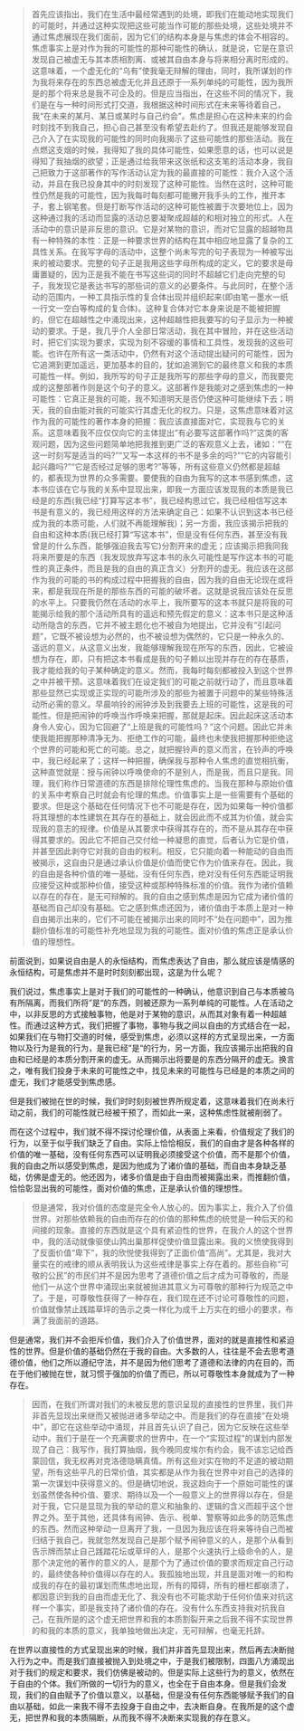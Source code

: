 <blockquote data-pid="Y1bBYInx">首先应该指出，我们在生活中最经常遇到的处境，即我们在能动地实现我们的可能时，并通过这种实现把这些可能当作可能的那些处境，这些处境并不通过焦虑展现在我们面前，因为它们的结构本身是与焦虑的体会不相容的。焦虑事实上是对作为我的可能性的那种可能性的确认，就是说，它是在意识发现自己被虚无与其本质相割离、或被其自由本身与将来相分离时形成的。这意味着，一个虚无化的“乌有”使我毫无辩解的理由，同时，我所谋划的作为我将来存在的东西总被虚无化并且还原于一系列单纯的可能性，因为我所是的那个将来总是我不可企及的。但是应当指出，在这些不同的情况下，我们是在与一种时间形式打交道，我根据这种时间形式在未来等待着自己，我“在未来的某月、某日或某时与自己约会”。焦虑是担心在这种未来的约会时刻找不到我自己，担心自己甚至没有希望去赴约了。但我还是能够发现自己介入了在实现我的可能性的同时向我揭示了这些可能性的那些活动。我在点燃这支烟的时候，我得知了我的具体可能性，如果愿意的话，也可以说是得知了我抽烟的欲望；正是通过给我带来这张纸和这支笔的活动本身，我自己把致力于这部著作的写作活动认定为我的最直接的可能性：我介入这个活动，并且在我已投身其中的时刻发现了这种可能性。当然在这时，这种可能性仍然是我的可能性，因为我每时每刻都可能撇开我手头的工作，推开本子，套上钢笔套。但是打断写作活动的这种可能性被置于次要地位上，因为这种通过我的活动而显露的活动总要凝聚成超越的和相对独立的形式。人在活动中的意识是非反思的意识。它是对某物的意识，而对它显露的超越物具有一种特殊的本性：正是一种要求世界的结构在其中相应地显露了复杂的工具性关系。在我写字母的活动中，这整个尚未写完的句子表现为一种被写出来的被动要求。完整的句子正是我用这些字母所构成的定义，它的要求是毋庸置疑的，因为正是我不能在书写这些词的同时不超越它们走向完整的句子，我发现它是表达书写的那些词的意义的必要条件。与此同时，在整个活动的范围内，一种工具指示性的复合体出现并组织起来(即由笔一墨水一纸一行文一空白等构成的复合体)。这种复合体对它本身来说是不能被把握的，但它在超越性之中涌现出来，这种超越性把我要写的句子显示为一种被动的要求。于是，我几乎介人全部日常活动，我在其中冒险，并在这些活动时，把它们实现为要求，实现为刻不容缓的事情和工具性，发现我的这些可能。也许在所有这一类活动中，仍然有对这个活动提出疑问的可能性，因为它追溯到更加遥远，更加基本的目的，犹如追溯到它的最终意义和我的本质可能性一样。例如，我所写的句子正是我所写的那些字母的意义，而我要完成的这整部著作则是这个句子的意义。这部著作是我能对之感到焦虑的一种可能性：它真正是我的可能，我不知道明天是否仍使这种可能继续下去；明天，我的自由能对我的可能实行其虚无化的权力。只是，这焦虑意味着对这作为我的可能性的著作本身的把握：我应该直接面对它，实现我与它的关系。这意味着我不应仅仅向它的主体提出“有必要写这部著作吗?”这类的客观问题，因为这些问题简单地把我推到更广泛的客观意义上去，诸如：““在这一时刻写是适当的吗?”“又写一本这样的书不是多余的吗?”“它的内容能引起兴趣吗?”“它是否经过足够的思考?”等等，所有这些意义仍然都是超越的，都表现为世界的众多需要。要使我的自由为我写的这本书感到焦虑，这本书应该在它与我的关系中显现出来，即我一方面应该发现我的本质是我已经是的东西(我已经“打算写这本书”，我已经构思过它，我已经相信写这本书是有意义的，我已经用这样的方法来确定自己：如果不认识到这本书已经成为我的本质可能，人们就不再能理解我)；另一方面，我应该揭示把我的自由和这种本质(我已经打算“写这本书”，但是没有任何东西，甚至没有我曾是的什么东西，能够强迫我去写它)分割开来的虚无；应该揭示把我同我将来所要是的东西（我发现放弃写这本书的永久可能性是写作这本书的可能性的真正条件，而且是我的自由的真正含义）分割开的虚无。我应该在这部作为我的可能的书的构成过程中把握我的自由，因为我的自由无论现在或将来，都是我现在所是的那些东西的可能的破坏者。这就是说我应该处在反思的水平上。只要我仍然在活动的水平上，我所要写的这本书就只是将我的可能揭示给我的那个活动所具有的遥远和预先假定的意义：这本书只是这种活动所隐含的东西，它并不被主题化也不被自为地提出，它并没有“引起问题”，它既不被设想为必然的，也不被设想为偶然的，它只是一种永久的、遥远的意义，从这意义出发，我能够理解我现在所写的东西，因此，它被设想为存在，即，只有把这本书看成是我的句子赖以出现并存在的存在基质，我才能给我的句子某种确定的意义。然而，我每时每刻都被投入到这个世界之中并被干预。这意味着我们在设定我们的可能之前就行动了，而且意味着那些显然已实现或正实现的可能所涉及的那些为被置于问题中的某些特殊活动所必需的意义。早晨响铃的闹钟涉及到我要去上班的可能性，这是我的可能性。但是把闹钟的呼唤当作呼唤来把握，那就是起床。因此起床这活动本身令人安心，因为它回避了“上班是我的可能性吗？”这个问题。因此它并未使我能把握那种清净无为、拒绝工作的可能，最终也未使我把握那种拒绝这个世界的可能和死亡的可能。总之，就把握铃声的意义而言，在铃声的呼唤中，我已经起来了；这样一种把握，确保我与那种令人焦虑的直觉相抗衡，这种直觉就是：授与闹钟以呼唤使命的不是别人，而是我，而且只是我。同理，我们称作日常道德的东西是排除伦理性焦虑的。当我在那种与原始价值的关系中考察自己时就会有伦理的焦虑。价值事实上是一些需要有个基础的要求。但是这个基础在任何情况下也不可能是存在，因为如果每一种价值都将其理想的本性建筑在其存在的基础上，就会因此而不成其为价值，就会实现我的意志的规律。价值是从其要求中获得其存在的，而不是从其存在中获得其要求的。因此它不把自己交付给一种凝思的直觉，后者认为它是价值，并甚至因此剥夺它对我的自由的权利。相反，它只能向着一种能动的自由而被揭示，这自由只是通过承认价值是价值而使它作为价值来存在。因此，我的自由是各种价值的唯一基础，没有任何东西，绝对没有任何东西能证明我应接受这种或那种价值，接受这种或那种特殊标准的价值。我作为诸价值赖以存在的存在，是无可辩解的。我的自由之感到焦虑是因为它成为诸价值的基础而自己却没有基础。它之感到焦虑还因为，诸价值由于本质上是对一种自由揭示出来的，它们不可能在被揭示出来的同时不“处在问题中”，因为推翻价值标准的可能性补充地显现为我的可能性。面对价值的焦虑正是承认价值的理想性。</blockquote><p data-pid="Pwiim8GL">前面说到，如果说自由是人的永恒结构，而焦虑表达了自由，那么就应该是情感的永恒结构，可是焦虑并不是时时刻刻都出现，这是为什么呢？</p><p data-pid="Uj9sc402">我们说过，焦虑事实上是对于我们的可能性的一种确认，他意识到自己与本质被乌有所隔离，而我们所将”是“的东西，则被还原为一系列单纯的可能性。人在活动之中，以非反思的方式接触事物，他是对于某物的意识，从而其对象有着一种超越性。而通过这种方式，我们把握了事物，事物与我之间以自由的方式结合在一起，如果我们在与物打交道的时候，感受到焦虑，必须以这样的方式呈现出来，一方面物以及行为是我的行为，是我已经”是“的行为，另一方面，我应该揭示出把我的自由和已经是的本质分割开来的虚无。从而揭示出将要是的东西分隔开的虚无。换言之，唯有我们投身于未来的可能性之中，找见未来的可能性与已经是的本质之间的虚无，我们才能感受到焦虑感。</p><p data-pid="eSxAquD_">但是我们被抛在世的时候，我们时时刻刻被世界所规定着，这意味着我们在尚未行动之前，我们的可能性就已经被干预了，而如此一来，这种焦虑性就被削弱了。</p><p data-pid="lVILPFKI">而在这个过程中，我们就不得不探讨伦理价值，从表面上来看，价值规定了我们的行为，以至于似乎我们缺乏了自由。实际上恰恰相反，我们的自由才是各种各样的价值的唯一基础，没有任何东西可以证明我必须接受这个价值，而不是那个价值，我的自由之所以感受到焦虑，是因为他成为了诸价值的基础，而自由本身缺乏基础，仿佛是虚无的。他还因为，诸多价值是由于自由而被揭露出来，而推翻价值，恰恰彰显出我的可能性，面对价值的焦虑，正是承认价值的理想性。</p><blockquote data-pid="zM0Apo3x">但是通常，我对价值的态度是完全令人放心的。因为事实上，我介入了价值世界。对那些依赖我的自由而存在的价值的那种焦虑的统觉是一种后天的和间接的现象。直接的东西就是这个具有紧迫性的世界，在我介人的这个世界中，我的活动就像驱使山鹑出巢那样促使价值显露出来。我的义愤使我得到了反面价值“卑下”，我的欣悦使我得到了正面价值“高尚”。尤其是，我对大量实在的戒律的顺从表明我认为这些戒律是事实上存在着的。那些自称“可敬的公民”的市民们并不是因为思考了道德价值之后才成为可尊敬的，而是他们一从这个世界中涌现出来就被抛进其意义为可尊敬的那种行为规范之中了。于是，可尊敬性获得了一种存在，我们现在还不讨论可尊敬性的问题，价值就像禁止践踏草坪的告示之类一样化为成千上万实在的细小的要求，布满了我面前的道路。</blockquote><p data-pid="6EiLYPH_">但是通常，我们并不会拒斥价值，我们介入了价值世界，面对的就是直接性和紧迫性的世界。但是价值的基础仍然在于我的自由。大多数的人，往往是不会去思考道德价值，他们之所以遵纪守法，并不是因为他们思考了道德和法律的内在目的，而在于他们被抛在世，就习惯于强加的价值了而已，所以可尊敬性本身就成为了一种存在。</p><blockquote data-pid="F9nWp5y_">因而，在我们所谓对我们的未被反思的意识呈现的直接性的世界里，我们并非首先显现出来继而又被抛进诸多举动之中。而是我们的存在直接“在处境中”，即它在这些举动中涌现，并且首先认识了自己，因为它反映在这些举动中。我们于是在一个充满要求的世界中，在一个“实现过程”的谋划内部发现了自己：我写作，我打算抽烟，我今晚同皮埃尔有约会，我不该忘记给西蒙回信，我无权再对克洛德隐瞒真情。所有这些对实在物的不足道的被动期望，所有这些平凡的日常价值，其实都是从作为我在世界中对自己的选择的第一次谋划中获得意义的。但是确切地说，我这趋向于一个原始可能性的谋划虽然使各种价值、要求、期待以及一个一般意义上的世界得以存在，但是对于我，它只是显现为我的举动的意义和抽象的、逻辑的含义而超乎这个世界之外。至于其他，还具体有闹钟、告示、税单、警察等如此多的防范焦虑的东西。然而这种举动一旦离开了我，一旦因为我应该在将来等待自己而被归结于我自己，我就忽然发现自己是那个赋予闹钟意义的人，是那个从看到告示牌而禁止自己践踏花坛或草坪的人，是那个火速执行上级命令的人，是那个决定他的著作的意义的人，是那个为了通过价值的要求而规定自己行动的，最终使各种价值得以存在的人。我孤独地出现，并且是面对唯一的和构成我的存在的最初谋划而焦虑地出现，所有的障碍，所有的栅栏都崩溃了，都因意识到我的自由而虚无化了、我没有也不可能求助于任何价值来对抗这样一个事实，即是我支持了诸价值的存在。没有什么东西支持我对抗我自己，在我所是的这个虚无把世界和我的本质割裂开来之后我不得不实现世界的和我的本质的意义，我单独地做出决定，无可辩解，也毫无托辞。</blockquote><p data-pid="0EJpODJP">在世界以直接性的方式呈现出来的时候，我们并非首先显现出来，然后再去决断抛入行为之中。而是我们直接被抛入到处境之中，于是我们被限制，四面八方涌现出对于我们的规定和要求，我们仿佛是被动的。但是实际上这些行为的意义，依然在于自由的个体。我们所做的一切行为的意义，也全在于自由本身。但是我们会发现，我们的自由赋予了价值以意义，以基础，但是没有任何东西能够赋予我们的自由以基础，如此一来我不得不去投身于自由之中，去决断自身。在我所是的这个虚无，把世界和我的本质隔断，从而我不得不决断来实现我的存在意义。</p><p></p>